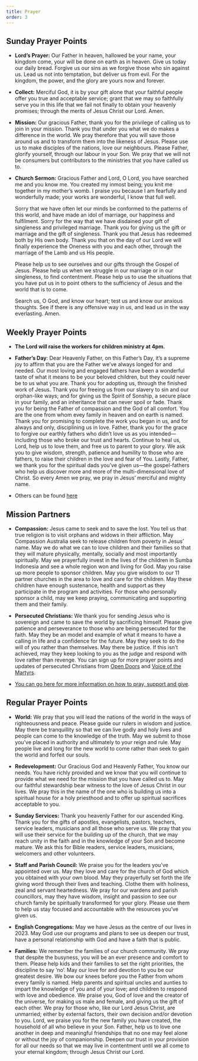 ```yaml
---
title: Prayer
order: 3
---
```


## Sunday Prayer Points

- **Lord’s Prayer:** Our Father in heaven, hallowed be your name, your kingdom come, your will be done on earth as in heaven. Give us today our daily bread. Forgive us our sins as we forgive those who sin against us. Lead us not into temptation, but deliver us from evil. For the kingdom, the power, and the glory are yours now and forever.
  
- **Collect:** Merciful God, it is by your gift alone that your faithful people offer you true and acceptable service; grant that we may so faithfully serve you in this life that we fail not finally to obtain your heavenly promises; through the merits of Jesus Christ our Lord. Amen.
- **Mission:** Our gracious Father, thank you for the privilege of calling us to join in your mission. Thank you that under you what we do makes a difference in the world. We pray therefore that you will save those around us and to transform them into the likeness of Jesus. Please use us to make disciples of the nations, love our neighbours. Please Father, glorify yourself, through our labour in your Son. We pray that we will not be consumers but contributors to the ministries that you have called us to. 
- **Church Sermon:** Gracious Father and Lord, O Lord, you have searched me and you know me. You created my inmost being; you knit me together in my mother’s womb. I praise you because I am fearfully and wonderfully made; your works are wonderful, I know that full well. 

  Sorry that we have often let our minds be conformed to the patterns of this world, and have made an idol of marriage, our happiness and fulfilment. Sorry for the way that we have disdained your gift of singleness and privileged marriage. Thank you for giving us the gift or marriage and the gift of singleness. Thank you that Jesus has redeemed both by His own body. Thank you that on the day of our Lord we will finally experience the Oneness with you and each other, through the marriage of the Lamb and us His people.  

  Please help us to see ourselves and our gifts through the Gospel of Jesus. Please help us when we struggle in our marriage or in our singleness, to find contentment. Please help us to use the situations that you have put us in to point others to the sufficiency of Jesus and the world that is to come. 

  Search us, O God, and know our heart; test us and know our anxious thoughts. See if there is any offensive way in us, and lead us in the way everlasting. Amen. 


## Weekly Prayer Points
- **The Lord will raise the workers for children ministry at 4pm.**
- **Father’s Day**: Dear Heavenly Father, on this Father’s Day, it’s a supreme joy to affirm that you are the Father we’ve always longed for and needed. Our most loving and engaged fathers have been a wonderful taste of what it means to be your beloved children, but they could never be to us what you are.  Thank you for adopting us, through the finished work of Jesus. Thank you for freeing us from our slavery to sin and our orphan-like ways; and for giving us the Spirit of Sonship, a secure place in your family, and an inheritance that can never spoil or fade. Thank you for being the Father of compassion and the God of all comfort. You are the one from whom evey family in heaven and on earth is named. Thank you for promising to complete the work you began in us, and for always and only, disciplining us in love. Father, thank you for the grace to forgive our earthly fathers who didn’t love us as you intended—including those who broke our trust and hearts. Continue to heal us, Lord, help us to love them, and free us to parent to your glory. We ask you to give wisdom, strength, patience and humility to those who are fathers, to raise their children in the love and fear of You. Lastly, Father, we thank you for the spiritual dads you’ve given us—the gospel-fathers who help us discover more and more of the multi-dimensional love of Christ. So every Amen we pray, we pray in Jesus’ merciful and mighty name.

- Others can be found [here](https://stgeorgeshurstville.org.au/prayer) 

## Mission Partners
- **Compassion:** Jesus came to seek and to save the lost. You tell us that true religion is to visit orphans and widows in their affliction. May Compassion Australia seek to release children from poverty in Jesus’ name. May we do what we can to love children and their families so that they will mature physically, mentally, socially and most importantly spiritually. May we prayerfully invest in the lives of the children in Sumba Indonesia and see a whole region won and living for God. May you raise up more people to sponsor children. May you give wisdom to our 11 partner churches in the area to love and care for the children. May these children have enough sustenance, health and support as they participate in the program and activities. For those who personally sponsor a child, may we keep praying, communicating and supporting them and their family. 
- **Persecuted Christians:** We thank you for sending Jesus who is sovereign and came to save the world by sacrificing himself. Please give patience and perseverance to those who are being persecuted for the faith. May they be an model and example of what it means to have a calling in life and a confidence for the future. May they seek to do the will of you rather than themselves. May there be justice. If this isn’t achieved, may they keep looking to you as the judge and respond with love rather than revenge. You can sign up for more prayer points and updates of persecuted Christians from [Open Doors](https://vom.com.au/pray-for-the-persecuted-church/) and [Voice of the Martyrs](https://vom.com.au/prayer/). 

- [You can go here for more information on how to pray, support and give](https://stgeorgeshurstville.org.au/mission-partners).

## Regular Prayer Points

- **World:** We pray that you will lead the nations of the world in the ways of righteousness and peace. Please guide our rulers in wisdom and justice. May there be tranquillity so that we can live godly and holy lives and people can come to the knowledge of the truth. May we submit to those you’ve placed in authority and ultimately to your reign and rule. May people live and long for the new world to come rather than seek to gain the world and forfeit our souls. 

- **Redevelopment:** Our Gracious God and Heavenly Father, You know our needs. You have richly provided and we know that you will continue to provide what we need for the mission that you have called us to. May our faithful stewardship bear witness to the love of Jesus Christ in our lives. We pray this in the name of the one who is building us into a spiritual house for a holy priesthood and to offer up spiritual sacrifices acceptable to you.

- **Sunday Services:** Thank you heavenly Father for our ascended King. Thank you for the gifts of apostles, evangelists, pastors, teachers, service leaders, musicians and all those who serve us. We pray that you will use their service for the building up of the church, that we may reach unity in the faith and in the knowledge of your Son and become mature. We ask this for Bible readers, service leaders, musicians, welcomers and other volunteers. 

- **Staff and Parish Council:** We praise you for the leaders you’ve appointed over us. May they love and care for the church of God which you obtained with your own blood. May they prayerfully set forth the life giving word through their lives and teaching. Clothe them with holiness, zeal and servant heartedness. We pray for our wardens and parish councillors, may they have wisdom, insight and passion to see our church family be spiritually transformed for your glory. Please use them to help us stay focused and accountable with the resources you’ve given us. 

- **English Congregations:** May we have Jesus as the centre of our lives in 2023. May God use our programs and plans to see us deepen our trust, have a personal relationship with God and have a faith that is public. 

- **Families:** We remember the families of our church community. We pray that despite the busyness, you will be an ever presence and comfort to them. Please help kids and their families to set the right priorities, the discipline to say ‘no’. May our love for and devotion to you be our greatest desire. We bow our knees before you the Father from whom every family is named. Help parents and spiritual uncles and aunties to impart the knowledge of you and of your love; and children to respond with love and obedience. We praise you, God of love and the creator of the universe, for making us male and female, and giving us the gift of each other. We pray for those who, like our Lord Jesus Christ, are unmarried; either by external factors, their own decision and/or devotion to you. Lord, we praise you for the new family you have created, the household of all who believe in your Son. Father, help us to love one another in deep and meaningful friendships that no one may feel alone or without the joy of companionship. Deepen our trust in your provision for all our needs so that we may live in contentment until we all come to your eternal kingdom; through Jesus Christ our Lord. 

